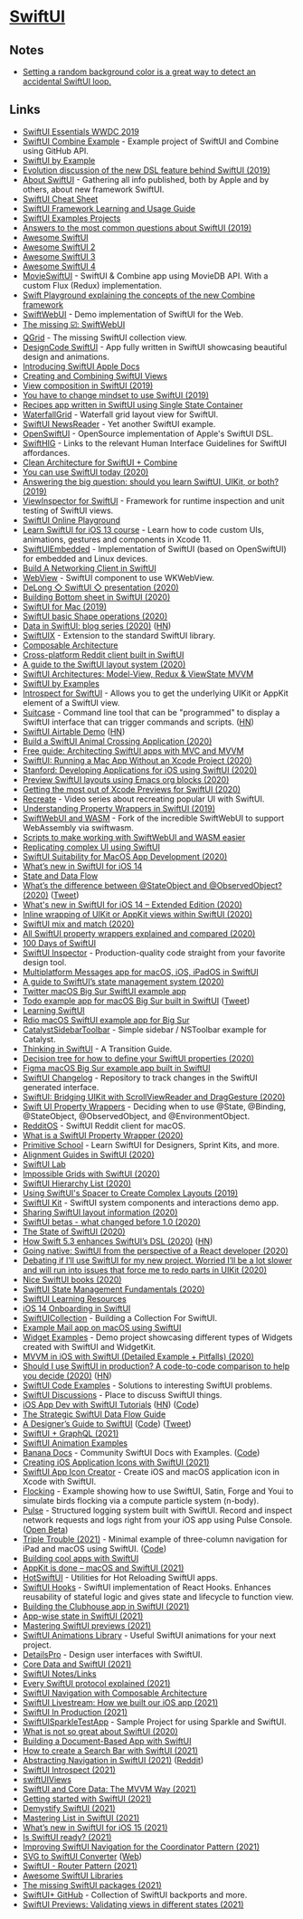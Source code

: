# [SwiftUI](https://developer.apple.com/xcode/swiftui/)

## Notes

- [Setting a random background color is a great way to detect an accidental SwiftUI loop.](https://twitter.com/steipete/status/1379483193708052480)

## Links

- [SwiftUI Essentials WWDC 2019](https://developer.apple.com/videos/play/wwdc2019/216/)
- [SwiftUI Combine Example](https://github.com/ra1028/SwiftUI-Combine) - Example project of SwiftUI and Combine using GitHub API.
- [SwiftUI by Example](https://www.hackingwithswift.com/quick-start/swiftui/)
- [Evolution discussion of the new DSL feature behind SwiftUI (2019)](https://forums.swift.org/t/important-evolution-discussion-of-the-new-dsl-feature-behind-swiftui/25168/12)
- [About SwiftUI](https://github.com/Juanpe/About-SwiftUI) - Gathering all info published, both by Apple and by others, about new framework SwiftUI.
- [SwiftUI Cheat Sheet](https://github.com/SimpleBoilerplates/SwiftUI-Cheat-Sheet)
- [SwiftUI Framework Learning and Usage Guide](https://github.com/Jinxiansen/SwiftUI)
- [SwiftUI Examples Projects](https://github.com/ivanvorobei/SwiftUI)
- [Answers to the most common questions about SwiftUI (2019)](https://wwdcbysundell.com/2019/swiftui-common-questions/)
- [Awesome SwiftUI](https://github.com/vlondon/awesome-swiftui)
- [Awesome SwiftUI 2](https://github.com/ygit/swiftui)
- [Awesome SwiftUI 3](https://github.com/chinsyo/awesome-swiftui)
- [Awesome SwiftUI 4](https://github.com/onmyway133/awesome-swiftui)
- [MovieSwiftUI](https://github.com/Dimillian/MovieSwiftUI) - SwiftUI & Combine app using MovieDB API. With a custom Flux (Redux) implementation.
- [Swift Playground explaining the concepts of the new Combine framework](https://github.com/AvdLee/CombineSwiftPlayground)
- [SwiftWebUI](https://github.com/swiftwebui/SwiftWebUI) - Demo implementation of SwiftUI for the Web.
- [The missing ☑️: SwiftWebUI](http://www.alwaysrightinstitute.com/swiftwebui/)
- [QGrid](https://github.com/Q-Mobile/QGrid) - The missing SwiftUI collection view.
- [DesignCode SwiftUI](https://github.com/mythxn/DesignCode-SwiftUI) - App fully written in SwiftUI showcasing beautiful design and animations.
- [Introducing SwiftUI Apple Docs](https://developer.apple.com/tutorials/swiftui)
- [Creating and Combining SwiftUI Views](https://developer.apple.com/tutorials/swiftui/creating-and-combining-views)
- [View composition in SwiftUI (2019)](https://mecid.github.io/2019/10/30/view-composition-in-swiftui/)
- [You have to change mindset to use SwiftUI (2019)](https://swiftwithmajid.com/2019/11/19/you-have-to-change-mindset-to-use-swiftui/)
- [Recipes app written in SwiftUI using Single State Container](https://github.com/mecid/swiftui-recipes-app)
- [WaterfallGrid](https://github.com/paololeonardi/WaterfallGrid) - Waterfall grid layout view for SwiftUI.
- [SwiftUI NewsReader](https://github.com/basememara/SwiftUI-NewsReader) - Yet another SwiftUI example.
- [OpenSwiftUI](https://github.com/Cosmo/OpenSwiftUI) - OpenSource implementation of Apple's SwiftUI DSL.
- [SwiftHIG](https://github.com/AustinConlon/SwiftHIG) - Links to the relevant Human Interface Guidelines for SwiftUI affordances.
- [Clean Architecture for SwiftUI + Combine](https://github.com/nalexn/clean-architecture-swiftui)
- [You can use SwiftUI today (2020)](https://rambo.codes/swiftui/2020/01/03/you-can-use-swiftui-today.html)
- [Answering the big question: should you learn SwiftUI, UIKit, or both? (2019)](https://www.hackingwithswift.com/quick-start/swiftui/answering-the-big-question-should-you-learn-swiftui-uikit-or-both)
- [ViewInspector for SwiftUI](https://github.com/nalexn/ViewInspector) - Framework for runtime inspection and unit testing of SwiftUI views.
- [SwiftUI Online Playground](https://github.com/kishikawakatsumi/swiftui-playground)
- [Learn SwiftUI for iOS 13 course](https://designcode.io/swiftui2) - Learn how to code custom UIs, animations, gestures and components in Xcode 11.
- [SwiftUIEmbedded](https://github.com/Cosmo/SwiftUIEmbedded) - Implementation of SwiftUI (based on OpenSwiftUI) for embedded and Linux devices.
- [Build A Networking Client in SwiftUI](https://github.com/gtokman/SwiftUI-Networking)
- [WebView](https://github.com/kylehickinson/SwiftUI-WebView) - SwiftUI component to use WKWebView.
- [DeLong ◇ SwiftUI ◇ presentation (2020)](https://www.youtube.com/watch?v=APxrtnxRzwI)
- [Building Bottom sheet in SwiftUI (2020)](https://swiftwithmajid.com/2019/12/11/building-bottom-sheet-in-swiftui/)
- [SwiftUI for Mac (2019)](https://troz.net/post/2019/swiftui-for-mac-1/)
- [SwiftUI basic Shape operations (2020)](https://sarunw.com/posts/swiftui-basic-shape-operations/)
- [Data in SwiftUI: blog series (2020)](https://sarunw.com/posts/data-in-swiftui-1/) ([HN](https://news.ycombinator.com/item?id=22325735))
- [SwiftUIX](https://github.com/SwiftUIX/SwiftUIX) - Extension to the standard SwiftUI library.
- [Composable Architecture](https://www.pointfree.co/collections/composable-architecture)
- [Cross-platform Reddit client built in SwiftUI](https://github.com/carson-katri/reddit-swiftui)
- [A guide to the SwiftUI layout system (2020)](https://swiftbysundell.com/articles/swiftui-layout-system-guide-part-1/)
- [SwiftUI Architectures: Model-View, Redux & ViewState MVVM](https://github.com/quickbirdstudios/SwiftUI-Architectures)
- [SwiftUI by Examples](https://github.com/artemnovichkov/SwiftUI-by-Examples)
- [Introspect for SwiftUI](https://github.com/siteline/SwiftUI-Introspect) - Allows you to get the underlying UIKit or AppKit element of a SwiftUI view.
- [Suitcase](https://github.com/Impedimenta/Suitcase) - Command line tool that can be "programmed" to display a SwiftUI interface that can trigger commands and scripts. ([HN](https://news.ycombinator.com/item?id=23018209))
- [SwiftUI Airtable Demo](https://github.com/zackshapiro/SwiftUIAirtableDemo) ([HN](https://news.ycombinator.com/item?id=23106155))
- [Build a SwiftUI Animal Crossing Application (2020)](https://medium.com/better-programming/build-a-swiftui-animal-crossing-application-part-1-aaf3528c1df)
- [Free guide: Architecting SwiftUI apps with MVC and MVVM](https://matteomanferdini.com/)
- [SwiftUI: Running a Mac App Without an Xcode Project (2020)](https://www.objc.io/blog/2020/05/19/swiftui-without-an-xcodeproj/)
- [Stanford: Developing Applications for iOS using SwiftUI (2020)](https://www.youtube.com/watch?v=jbtqIBpUG7g)
- [Preview SwiftUI layouts using Emacs org blocks (2020)](http://xenodium.com/swiftui-layout-previews-using-emacs-org-blocks/)
- [Getting the most out of Xcode Previews for SwiftUI (2020)](https://www.swiftbysundell.com/articles/getting-the-most-out-of-xcode-previews/)
- [Recreate](https://recreatecode.substack.com/) - Video series about recreating popular UI with SwiftUI.
- [Understanding Property Wrappers in SwiftUI (2019)](https://swiftwithmajid.com/2019/06/12/understanding-property-wrappers-in-swiftui/)
- [SwiftWebUI and WASM](https://github.com/carson-katri/SwiftWebUI) - Fork of the incredible SwiftWebUI to support WebAssembly via swiftwasm.
- [Scripts to make working with SwiftWebUI and WASM easier](https://github.com/carson-katri/swiftwebui-scripts)
- [Replicating complex UI using SwiftUI](https://github.com/exyte/replicating)
- [SwiftUI Suitability for MacOS App Development (2020)](https://ds9soft.com/blog/2020/06/swiftui-suitability-for-macos-app-development/)
- [What’s new in SwiftUI for iOS 14](https://www.hackingwithswift.com/articles/221/whats-new-in-swiftui-for-ios-14)
- [State and Data Flow](https://developer.apple.com/documentation/swiftui/state-and-data-flow)
- [What’s the difference between @StateObject and @ObservedObject? (2020)](https://www.donnywals.com/whats-the-difference-between-stateobject-and-observedobject/) ([Tweet](https://twitter.com/DonnyWals/status/1275451776586506242))
- [What's new in SwiftUI for iOS 14 – Extended Edition (2020)](https://www.youtube.com/watch?v=-h8pk2pe7Xo)
- [Inline wrapping of UIKit or AppKit views within SwiftUI (2020)](https://www.swiftbysundell.com/tips/inline-wrapping-of-uikit-or-appkit-views-within-swiftui/)
- [SwiftUI mix and match (2020)](https://www.swiftbysundell.com/tips/swiftui-mix-and-match/)
- [All SwiftUI property wrappers explained and compared (2020)](https://www.hackingwithswift.com/quick-start/swiftui/all-swiftui-property-wrappers-explained-and-compared)
- [100 Days of SwiftUI](https://www.hackingwithswift.com/100/swiftui)
- [SwiftUI Inspector](https://swiftui.ai/) - Production-quality code straight from your favorite design tool.
- [Multiplatform Messages app for macOS, iOS, iPadOS in SwiftUI](https://github.com/jordansinger/messages-multiplatform-swiftui-sample)
- [A guide to SwiftUI’s state management system (2020)](https://swiftbysundell.com/articles/swiftui-state-management-guide/)
- [Twitter macOS Big Sur SwiftUI example app](https://github.com/jordansinger/twitter-macos-swiftui-sample)
- [Todo example app for macOS Big Sur built in SwiftUI](https://github.com/jordansinger/todo-macos-swiftui-sample) ([Tweet](https://twitter.com/jsngr/status/1280280911968378882))
- [Learning SwiftUI](https://joeyabanks.io/notes/learning-swift)
- [Rdio macOS SwiftUI example app for Big Sur](https://github.com/jordansinger/rdio-macos-swiftui-sample)
- [CatalystSidebarToolbar](https://github.com/steventroughtonsmith/CatalystSidebarToolbar) - Simple sidebar / NSToolbar example for Catalyst.
- [Thinking in SwiftUI](https://www.objc.io/books/thinking-in-swiftui/) - A Transition Guide.
- [Decision tree for how to define your SwiftUI properties (2020)](https://twitter.com/chriseidhof/status/1280433133813456896)
- [Figma macOS Big Sur example app built in SwiftUI](https://github.com/jordansinger/figma-macos-swiftui-sample)
- [SwiftUI Changelog](https://github.com/twostraws/swiftui-changelog) - Repository to track changes in the SwiftUI generated interface.
- [SwiftUI: Bridging UIKit with ScrollViewReader and DragGesture (2020)](https://www.fivestars.blog/code/section-title-index-swiftui.html)
- [Swift UI Property Wrappers](https://swiftuipropertywrappers.com/) - Deciding when to use @State, @Binding, @StateObject, @ObservedObject, and @EnvironmentObject.
- [RedditOS](https://github.com/Dimillian/RedditOS) - SwiftUI Reddit client for macOS.
- [What is a SwiftUI Property Wrapper (2020)](https://www.christopherbiscardi.com/what-is-a-swift-ui-property-wrapper)
- [Primitive School](https://www.primitive.school/) - Learn SwiftUI for Designers, Sprint Kits, and more.
- [Alignment Guides in SwiftUI (2020)](https://swiftui-lab.com/alignment-guides/)
- [SwiftUI Lab](https://swiftui-lab.com/)
- [Impossible Grids with SwiftUI (2020)](https://swiftui-lab.com/impossible-grids/)
- [SwiftUI Hierarchy List (2020)](https://www.fivestars.blog/code/swiftui-hierarchy-list.html)
- [Using SwiftUI's Spacer to Create Complex Layouts (2019)](https://benmcmahen.com/using-spacer-in-swiftui/)
- [SwiftUI Kit](https://github.com/jordansinger/SwiftUI-Kit) - SwiftUI system components and interactions demo app.
- [Sharing SwiftUI layout information (2020)](https://fivestars.blog/swiftui/swiftui-share-layout-information.html)
- [SwiftUI betas - what changed before 1.0 (2020)](https://mackuba.eu/2020/08/17/swiftui-beta/)
- [The State of SwiftUI (2020)](https://steipete.com/posts/state-of-swiftui/)
- [How Swift 5.3 enhances SwiftUI’s DSL (2020)](https://www.swiftbysundell.com/articles/how-swift-5-3-enhances-swiftui-dsl/) ([HN](https://news.ycombinator.com/item?id=24462511))
- [Going native: SwiftUI from the perspective of a React developer (2020)](https://blog.maximeheckel.com/posts/swiftui-as-react-developer)
- [Debating if I’ll use SwiftUI for my new project. Worried I’ll be a lot slower and will run into issues that force me to redo parts in UIKit (2020)](https://twitter.com/soffes/status/1308149148009472001)
- [Nice SwiftUI books (2020)](https://twitter.com/drewmccormack/status/1314289042037514241)
- [SwiftUI State Management Fundamentals (2020)](https://mykola-harmash.medium.com/swiftui-state-management-fundamentals-5b28d2522e4d)
- [SwiftUI Learning Resources](https://www.notion.so/SwiftUI-16ae61e922684ba08f870a5f22ef017b)
- [iOS 14 Onboarding in SwiftUI](https://github.com/jordansinger/swiftui-ios-14-onboarding)
- [SwiftUICollection](https://github.com/defagos/SwiftUICollection) - Building a Collection For SwiftUI.
- [Example Mail app on macOS using SwiftUI](https://github.com/jordansinger/mail-swiftui-sample)
- [Widget Examples](https://github.com/pawello2222/WidgetExamples) - Demo project showcasing different types of Widgets created with SwiftUI and WidgetKit.
- [MVVM in iOS with SwiftUI (Detailed Example + Pitfalls) (2020)](https://matteomanferdini.com/mvvm-pattern-ios-swift/)
- [Should I use SwiftUI in production? A code-to-code comparison to help you decide (2020)](https://triplebyte.com/blog/should-i-use-swiftui-in-production-heres-how-to-decide) ([HN](https://news.ycombinator.com/item?id=25171532))
- [SwiftUI Code Examples](https://github.com/LostMoa/SwiftUI-Code-Examples) - Solutions to interesting SwiftUI problems.
- [SwiftUI Discussions](https://github.com/sindresorhus/swiftui/discussions) - Place to discuss SwiftUI things.
- [iOS App Dev with SwiftUI Tutorials](https://developer.apple.com/tutorials/app-dev-training) ([HN](https://news.ycombinator.com/item?id=25424126)) ([Code](https://github.com/atrinh0/scrumdinger))
- [The Strategic SwiftUI Data Flow Guide](https://matteomanferdini.com/swiftui-data-flow/)
- [A Designer’s Guide to SwiftUI](https://swiftui.design/guide) ([Code](https://github.com/philipcdavis/swiftuifordesigners.github.io)) ([Tweet](https://twitter.com/philipcdavis/status/1346141422039281664))
- [SwiftUI + GraphQL (2021)](https://quintero.io/blog/Graphaello/)
- [SwiftUI Animation Examples](https://github.com/Inncoder/SwiftUI-Animations)
- [Banana Docs](https://bananadocs.org/) - Community SwiftUI Docs with Examples. ([Code](https://github.com/BananaDocs/BananaDocs))
- [Creating iOS Application Icons with SwiftUI (2021)](https://www.enekoalonso.com/articles/creating-ios-application-icons-with-swiftui)
- [SwiftUI App Icon Creator](https://github.com/darrarski/swiftui-app-icon-creator) - Create iOS and macOS application icon in Xcode with SwiftUI.
- [Flocking](https://github.com/Hi-Rez/Flocking) - Example showing how to use SwiftUI, Satin, Forge and Youi to simulate birds flocking via a compute particle system (n-body).
- [Pulse](https://github.com/kean/Pulse) - Structured logging system built with SwiftUI. Record and inspect network requests and logs right from your iOS app using Pulse Console. ([Open Beta](https://github.com/kean/PulseBeta))
- [Triple Trouble (2021)](https://kean.blog/post/triple-trouble) - Minimal example of three-column navigation for iPad and macOS using SwiftUI. ([Code](https://github.com/kean/ThreeColumnNavigation))
- [Building cool apps with SwiftUI](https://github.com/FranckNdame/swiftui.builds)
- [AppKit is done – macOS and SwiftUI (2021)](https://kean.blog/post/appkit-is-done)
- [HotSwiftUI](https://github.com/johnno1962/HotSwiftUI) - Utilities for Hot Reloading SwiftUI apps.
- [SwiftUI Hooks](https://github.com/ra1028/SwiftUI-Hooks) - SwiftUI implementation of React Hooks. Enhances reusability of stateful logic and gives state and lifecycle to function view.
- [Building the Clubhouse app in SwiftUI (2021)](https://www.youtube.com/watch?v=zbS_raINcs4&feature=youtu.be)
- [App-wise state in SwiftUI (2021)](https://www.fivestars.blog/swiftui/app-state.html)
- [Mastering SwiftUI previews (2021)](https://swiftwithmajid.com/2021/03/10/mastering-swiftui-previews/)
- [SwiftUI Animations Library](https://github.com/amosgyamfi/swiftui-animation-library) - Useful SwiftUI animations for your next project.
- [DetailsPro](https://detailspro.app/) - Design user interfaces with SwiftUI.
- [Core Data and SwiftUI (2021)](https://davedelong.com/blog/2021/04/03/core-data-and-swiftui/)
- [SwiftUI Notes/Links](https://github.com/jessesquires/TIL/blob/main/apple_platform/swiftui.md)
- [Every SwiftUI protocol explained (2021)](https://www.fivestars.blog/articles/swiftui-protocols/)
- [SwiftUI Navigation with Composable Architecture](https://github.com/darrarski/tca-swiftui-navigation-demo)
- [SwiftUI Livestream: How we built our iOS app (2021)](https://www.youtube.com/watch?v=zerEdPmSMrk)
- [SwiftUI In Production (2021)](https://pspdfkit.com/blog/2021/swiftui-in-production/)
- [SwiftUISparkleTestApp](https://github.com/tillhainbach/SwiftUISparkleTestApp) - Sample Project for using Sparkle and SwiftUI.
- [What is not so great about SwiftUI (2020)](https://tclementdev.com/posts/what_is_not_so_great_about_swiftui.html)
- [Building a Document-Based App with SwiftUI](https://developer.apple.com/documentation/swiftui/building_a_document-based_app_with_swiftui)
- [How to create a Search Bar with SwiftUI (2021)](https://blckbirds.com/post/how-to-create-a-search-bar-with-swiftui/)
- [Abstracting Navigation in SwiftUI (2021)](https://obscuredpixels.com/abstracting-navigation-in-swiftui) ([Reddit](https://www.reddit.com/r/swift/comments/n14w72/abstracting_navigation_in_swiftui/))
- [SwiftUI Introspect (2021)](https://www.fivestars.blog/articles/swiftui-introspect/)
- [swiftUIViews](https://swiftuiviews.dev/)
- [SwiftUI and Core Data: The MVVM Way (2021)](https://betterprogramming.pub/swiftui-and-coredata-the-mvvm-way-ab9847cbff0f)
- [Getting started with SwiftUI (2021)](https://paulstamatiou.com/getting-started-with-swiftui/)
- [Demystify SwiftUI (2021)](https://developer.apple.com/videos/play/wwdc2021/10022/)
- [Mastering List in SwiftUI (2021)](https://swiftwithmajid.com/2021/06/16/mastering-list-in-swiftui/)
- [What’s new in SwiftUI for iOS 15 (2021)](https://www.hackingwithswift.com/articles/235/whats-new-in-swiftui-for-ios-15)
- [Is SwiftUI ready? (2021)](https://www.jessesquires.com/blog/2021/07/01/is-swiftui-ready/)
- [Improving SwiftUI Navigation for the Coordinator Pattern (2021)](http://johnpatrickmorgan.github.io/2021/07/03/NStack/)
- [SVG to SwiftUI Converter](https://github.com/quassummanus/SVG-to-SwiftUI) ([Web](https://quassummanus.github.io/SVG-to-SwiftUI/))
- [SwiftUI - Router Pattern (2021)](https://davidgarywood.com/writing/swiftui-router-pattern/)
- [Awesome SwiftUI Libraries](https://github.com/Toni77777/awesome-swiftui-libraries)
- [The missing SwiftUI packages (2021)](https://benkau.com/the-missing-swiftui-packages/)
- [SwiftUI+ GitHub](https://github.com/SwiftUI-Plus) - Collection of SwiftUI backports and more.
- [SwiftUI Previews: Validating views in different states (2021)](https://www.avanderlee.com/swiftui/previews-different-states/)
